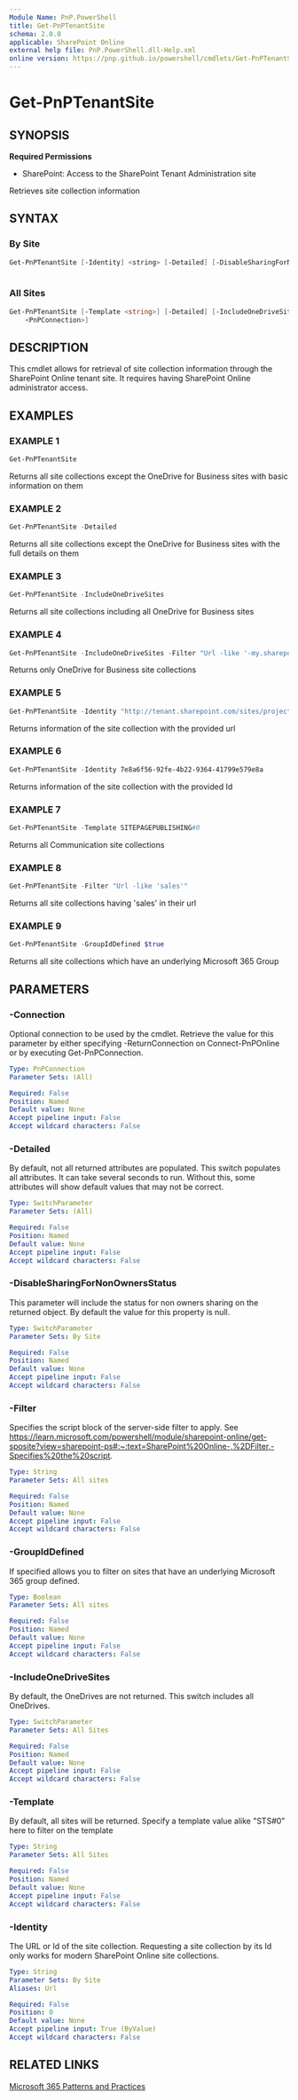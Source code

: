 ```yaml
---
Module Name: PnP.PowerShell
title: Get-PnPTenantSite
schema: 2.0.0
applicable: SharePoint Online
external help file: PnP.PowerShell.dll-Help.xml
online version: https://pnp.github.io/powershell/cmdlets/Get-PnPTenantSite.html
---
```

 
# Get-PnPTenantSite

## SYNOPSIS

**Required Permissions**

* SharePoint: Access to the SharePoint Tenant Administration site

Retrieves site collection information

## SYNTAX

### By Site
```powershell
Get-PnPTenantSite [-Identity] <string> [-Detailed] [-DisableSharingForNonOwnersStatus] [-Connection <PnPConnection>]
    
```

### All Sites
```powershell
Get-PnPTenantSite [-Template <string>] [-Detailed] [-IncludeOneDriveSites] [-GroupIdDefined <Boolean>] [-Filter <string>] [-Connection
    <PnPConnection>] 
```

## DESCRIPTION
This cmdlet allows for retrieval of site collection information through the SharePoint Online tenant site. It requires having SharePoint Online administrator access.

## EXAMPLES

### EXAMPLE 1
```powershell
Get-PnPTenantSite
```

Returns all site collections except the OneDrive for Business sites with basic information on them

### EXAMPLE 2
```powershell
Get-PnPTenantSite -Detailed
```

Returns all site collections except the OneDrive for Business sites with the full details on them

### EXAMPLE 3
```powershell
Get-PnPTenantSite -IncludeOneDriveSites
```

Returns all site collections including all OneDrive for Business sites

### EXAMPLE 4
```powershell
Get-PnPTenantSite -IncludeOneDriveSites -Filter "Url -like '-my.sharepoint.com/personal/'"
```

Returns only OneDrive for Business site collections

### EXAMPLE 5
```powershell
Get-PnPTenantSite -Identity "http://tenant.sharepoint.com/sites/projects"
```

Returns information of the site collection with the provided url

### EXAMPLE 6
```powershell
Get-PnPTenantSite -Identity 7e8a6f56-92fe-4b22-9364-41799e579e8a
```

Returns information of the site collection with the provided Id

### EXAMPLE 7
```powershell
Get-PnPTenantSite -Template SITEPAGEPUBLISHING#0
```

Returns all Communication site collections

### EXAMPLE 8
```powershell
Get-PnPTenantSite -Filter "Url -like 'sales'"
```

Returns all site collections having 'sales' in their url

### EXAMPLE 9
```powershell
Get-PnPTenantSite -GroupIdDefined $true
```

Returns all site collections which have an underlying Microsoft 365 Group

## PARAMETERS

### -Connection
Optional connection to be used by the cmdlet. Retrieve the value for this parameter by either specifying -ReturnConnection on Connect-PnPOnline or by executing Get-PnPConnection.

```yaml
Type: PnPConnection
Parameter Sets: (All)

Required: False
Position: Named
Default value: None
Accept pipeline input: False
Accept wildcard characters: False
```

### -Detailed
By default, not all returned attributes are populated. This switch populates all attributes. It can take several seconds to run. Without this, some attributes will show default values that may not be correct.

```yaml
Type: SwitchParameter
Parameter Sets: (All)

Required: False
Position: Named
Default value: None
Accept pipeline input: False
Accept wildcard characters: False
```

### -DisableSharingForNonOwnersStatus
This parameter will include the status for non owners sharing on the returned object. By default the value for this property is null.

```yaml
Type: SwitchParameter
Parameter Sets: By Site

Required: False
Position: Named
Default value: None
Accept pipeline input: False
Accept wildcard characters: False
```

### -Filter
Specifies the script block of the server-side filter to apply. See https://learn.microsoft.com/powershell/module/sharepoint-online/get-sposite?view=sharepoint-ps#:~:text=SharePoint%20Online-,%2DFilter,-Specifies%20the%20script.

```yaml
Type: String
Parameter Sets: All sites

Required: False
Position: Named
Default value: None
Accept pipeline input: False
Accept wildcard characters: False
```

### -GroupIdDefined
If specified allows you to filter on sites that have an underlying Microsoft 365 group defined.

```yaml
Type: Boolean
Parameter Sets: All sites

Required: False
Position: Named
Default value: None
Accept pipeline input: False
Accept wildcard characters: False
```

### -IncludeOneDriveSites
By default, the OneDrives are not returned. This switch includes all OneDrives.

```yaml
Type: SwitchParameter
Parameter Sets: All Sites

Required: False
Position: Named
Default value: None
Accept pipeline input: False
Accept wildcard characters: False
```

### -Template
By default, all sites will be returned. Specify a template value alike "STS#0" here to filter on the template

```yaml
Type: String
Parameter Sets: All Sites

Required: False
Position: Named
Default value: None
Accept pipeline input: False
Accept wildcard characters: False
```

### -Identity
The URL or Id of the site collection. Requesting a site collection by its Id only works for modern SharePoint Online site collections.

```yaml
Type: String
Parameter Sets: By Site
Aliases: Url

Required: False
Position: 0
Default value: None
Accept pipeline input: True (ByValue)
Accept wildcard characters: False
```

## RELATED LINKS

[Microsoft 365 Patterns and Practices](https://aka.ms/m365pnp)

